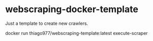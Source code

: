 # webscraping-docker-template
Just a template to create new crawlers.

docker run thiago977/webscraping-template:latest execute-scraper
